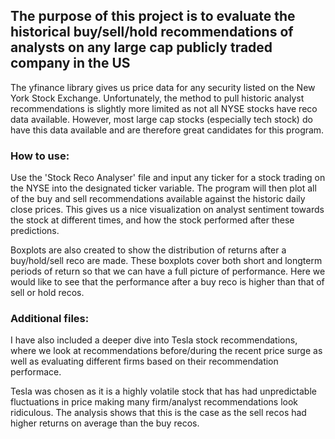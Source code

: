 ## The purpose of this project is to evaluate the historical buy/sell/hold recommendations of analysts on any large cap publicly traded company in the US
The yfinance library gives us price data for any security listed on the New York Stock Exchange. Unfortunately, the method to pull historic analyst recommendations is slightly more limited as not all NYSE stocks have reco data available. However, most large cap stocks (especially tech stock) do have this data available and are therefore great candidates for this program. 

### How to use:
Use the 'Stock Reco Analyser' file and input any ticker for a stock trading on the NYSE into the designated ticker variable.
The program will then plot all of the buy and sell recommendations available against the historic daily close prices. This gives us a nice visualization on analyst sentiment towards the stock at different times, and how the stock performed after these predictions. 

Boxplots are also created to show the distribution of returns after a buy/hold/sell reco are made. These boxplots cover both short and longterm periods of return so that we can have a full picture of performance. Here we would like to see that the performance after a buy reco is higher than that of sell or hold recos. 

### Additional files:

I have also included a deeper dive into Tesla stock recommendations, where we look at recommendations before/during the recent price surge as well as evaluating different firms based on their recommendation performace. 

Tesla was chosen as it is a highly volatile stock that has had unpredictable fluctuations in price making many firm/analyst recommendations look ridiculous. The analysis shows that this is the case as the sell recos had higher returns on average than the buy recos. 
